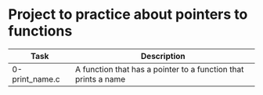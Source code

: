 # Project to practice about pointers to functions
| Task		  	| Description		|
| --------------------- | --------------------- |
| 0-print_name.c	| A function that has a pointer to a function that prints a name |

